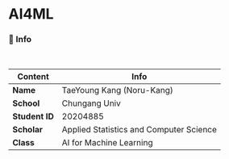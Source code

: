 # AI4ML   
### 🔎 Info

<br>

|     Content    |           Info              |
|----------------|-------------------------------|
| **Name**       | TaeYoung Kang (Noru-Kang)     |
| **School**     | Chungang Univ                 |
| **Student ID** | 20204885                      |
| **Scholar**    | Applied Statistics and Computer Science |
| **Class**      | AI for Machine Learning       |

<br>
